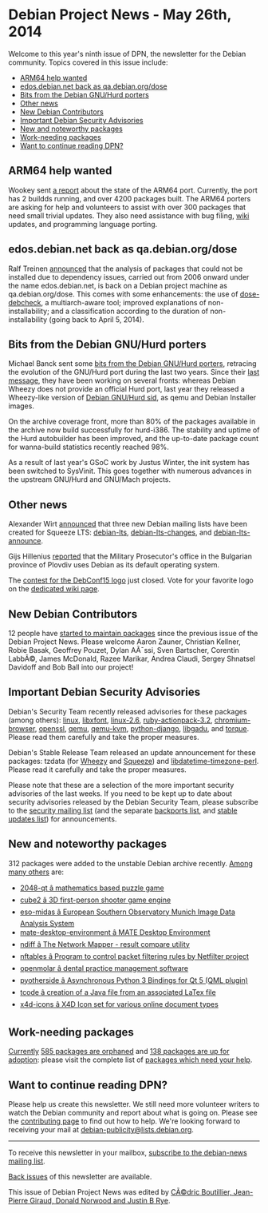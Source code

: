 
Debian Project News - May 26th, 2014
====================================


Welcome to this year's ninth issue of DPN, the newsletter for the Debian community. Topics covered in this issue include:


* [ARM64 help wanted](https://www.debian.org/News/weekly/2014/09/#arm64)
* [edos.debian.net back as qa.debian.org/dose](https://www.debian.org/News/weekly/2014/09/#dose)
* [Bits from the Debian GNU/Hurd porters](https://www.debian.org/News/weekly/2014/09/#hurd)
* [Other news](https://www.debian.org/News/weekly/2014/09/#other)
* [New Debian Contributors](https://www.debian.org/News/weekly/2014/09/#newcontributors)
* [Important Debian Security Advisories](https://www.debian.org/News/weekly/2014/09/#dsa)
* [New and noteworthy packages](https://www.debian.org/News/weekly/2014/09/#nnwp)
* [Work-needing packages](https://www.debian.org/News/weekly/2014/09/#wnpp)
* [Want to continue reading DPN?](https://www.debian.org/News/weekly/2014/09/#continuedpn)


ARM64 help wanted
-----------------



Wookey sent [a report](https://lists.debian.org/debian-arm/2014/05/msg00078.html) about the state of the ARM64 port.
Currently, the port has 2 buildds running, and over 4200 packages built.
The ARM64 porters are
asking for help and volunteers to assist with over 300 packages that need
small trivial updates. They also need assistance with bug filing, [wiki](https://wiki.debian.org/Arm64Port) updates,
and programming language porting.



edos.debian.net back as qa.debian.org/dose
------------------------------------------



Ralf Treinen [announced](https://lists.debian.org/20140522201040.GA4119@free.fr)
that the analysis of packages that could not be installed due to dependency issues,
carried out from 2006 onward under the name edos.debian.net, is back on a Debian project
machine as qa.debian.org/dose. This comes with some enhancements: the use of
[dose-debcheck](http://dose.gforge.inria.fr/doc/tools/debcheck-primer.html),
a multiarch-aware tool; improved explanations of non-installability; and a classification according to the duration of
non-installability (going back to April 5, 2014).



Bits from the Debian GNU/Hurd porters
-------------------------------------



Michael Banck sent some [bits
from the Debian GNU/Hurd porters](https://lists.debian.org/debian-devel-announce/2014/05/msg00006.html), retracing the evolution of the GNU/Hurd
port during the last two years. Since their
[last
message](https://lists.debian.org/debian-devel-announce/2012/02/msg00002.html), they have been working on several fronts:
whereas Debian Wheezy does not provide an official Hurd port,
last year they released a Wheezy-like version of
[Debian
GNU/Hurd sid](http://ftp.debian-ports.org/debian-cd/hurd-i386/current/), as qemu and Debian Installer images.
  

On the archive coverage front, more than 80% of the packages available
in the archive now build successfully for hurd-i386. The
stability and uptime of the Hurd autobuilder has been improved, and the
up-to-date package count for wanna-build statistics recently reached 98%.
  

As a result of last year's GSoC work by Justus Winter, the init system has
been switched to SysVinit. This goes together with numerous advances in the
upstream GNU/Hurd and GNU/Mach projects.



Other news
----------



Alexander Wirt [announced](http://blog.snow-crash.org/some-new-lists)
that three new Debian mailing lists have been created for Squeeze LTS:
[debian-lts](https://lists.debian.org/debian-lts),
[debian-lts-changes](https://lists.debian.org/debian-lts-changes), and
[debian-lts-announce](https://lists.debian.org/debian-lts-announce).




Gijs Hillenius
[reported](https://joinup.ec.europa.eu/community/osor/news/open-source-everywhere-plovdiv-military-prosecution)
that the Military Prosecutor's office in the Bulgarian province of Plovdiv
uses Debian as its default operating system.




The [contest
for the DebConf15 logo](https://lists.debian.org/debconf15-team/2014/05/msg00062.html) just closed. Vote for your favorite logo on the
[dedicated
wiki page](https://wiki.debconf.org/wiki/DebConf15/Germany/LogoContest/Voting).



New Debian Contributors
-----------------------



12 people have [started
 to maintain packages](https://udd.debian.org/cgi-bin/new-maintainers.cgi) since the previous issue of the Debian
 Project News. Please welcome
Aaron Zauner,
Christian Kellner,
Robie Basak,
Geoffrey Pouzet,
Dylan AÃ¯ssi,
Sven Bartscher,
Corentin LabbÃ©,
James McDonald,
Razee Marikar,
Andrea Claudi,
Sergey Shnatsel Davidoff
and
Bob Ball
 into our project!


Important Debian Security Advisories
------------------------------------


Debian's Security Team recently released
 advisories for these packages (among others):
[linux](https://www.debian.org/security/2014/dsa-2926),
[libxfont](https://www.debian.org/security/2014/dsa-2927),
[linux-2.6](https://www.debian.org/security/2014/dsa-2928),
[ruby-actionpack-3.2](https://www.debian.org/security/2014/dsa-2929),
[chromium-browser](https://www.debian.org/security/2014/dsa-2930),
[openssl](https://www.debian.org/security/2014/dsa-2931),
[qemu](https://www.debian.org/security/2014/dsa-2932),
[qemu-kvm](https://www.debian.org/security/2014/dsa-2933),
[python-django](https://www.debian.org/security/2014/dsa-2934),
[libgadu](https://www.debian.org/security/2014/dsa-2935), and
[torque](https://www.debian.org/security/2014/dsa-2936).
 Please read them carefully and take the proper measures.


Debian's Stable Release Team released an update announcement for these packages:
tzdata (for
[Wheezy](https://lists.debian.org/debian-stable-announce/2014/05/msg00000.html)
and
[Squeeze](https://lists.debian.org/debian-stable-announce/2014/05/msg00001.html))
and
[libdatetime-timezone-perl](https://lists.debian.org/debian-stable-announce/2014/05/msg00002.html).
 Please read it carefully and take the proper measures.


Please note that these are a selection of the more important security
advisories of the last weeks. If you need to be kept up to date about
security advisories released by the Debian Security Team, please
subscribe to the [security mailing
list](https://lists.debian.org/debian-security-announce/) (and the separate [backports
list](https://lists.debian.org/debian-backports-announce/), and [stable updates
list](https://lists.debian.org/debian-stable-announce/)) for announcements.



New and noteworthy packages
---------------------------



312 packages were added to the unstable Debian archive
recently. [Among
many others](https://packages.debian.org/unstable/main/newpkg) are:


* [2048-qt â mathematics based puzzle game](https://packages.debian.org/unstable/main/2048-qt)
* [cube2 â 3D first-person shooter game engine](https://packages.debian.org/unstable/main/cube2)
* [eso-midas â European Southern Observatory Munich Image Data Analysis System](https://packages.debian.org/unstable/main/eso-midas)
* [mate-desktop-environment â MATE Desktop Environment](https://packages.debian.org/unstable/main/mate-desktop-environment)
* [ndiff â The Network Mapper - result compare utility](https://packages.debian.org/unstable/main/ndiff)
* [nftables â Program to control packet filtering rules by Netfilter project](https://packages.debian.org/unstable/main/nftables)
* [openmolar â dental practice management software](https://packages.debian.org/unstable/main/openmolar)
* [pyotherside â Asynchronous Python 3 Bindings for Qt 5 (QML plugin)](https://packages.debian.org/unstable/main/pyotherside)
* [tcode â creation of a Java file from an associated LaTex file](https://packages.debian.org/unstable/main/tcode)
* [x4d-icons â X4D Icon set for various online document types](https://packages.debian.org/unstable/main/x4d-icons)


Work-needing packages
---------------------


[Currently](https://lists.debian.org/debian-devel/2014/05/msg00820.html) [585 packages are orphaned](https://www.debian.org/devel/wnpp/orphaned) and [138 packages are up for adoption](https://www.debian.org/devel/wnpp/rfa): please visit the complete list of [packages which need your help](https://www.debian.org/devel/wnpp/help_requested).


Want to continue reading DPN?
-----------------------------


Please help us create this newsletter. We still need more volunteer writers to watch the Debian community and report about what is going on. Please see the [contributing page](https://wiki.debian.org/ProjectNews/HowToContribute) to find out how to help. We're looking forward to receiving your mail at [debian-publicity@lists.debian.org](mailto:debian-publicity@lists.debian.org).




---



 To receive this newsletter in your mailbox, [subscribe to the debian-news mailing list](https://lists.debian.org/debian-news/).



[Back issues](https://www.debian.org/News/weekly/) of this newsletter are available.



This issue of Debian Project News was edited by [CÃ©dric Boutillier, Jean-Pierre Giraud, Donald Norwood and Justin B Rye](mailto:debian-publicity@lists.debian.org).




